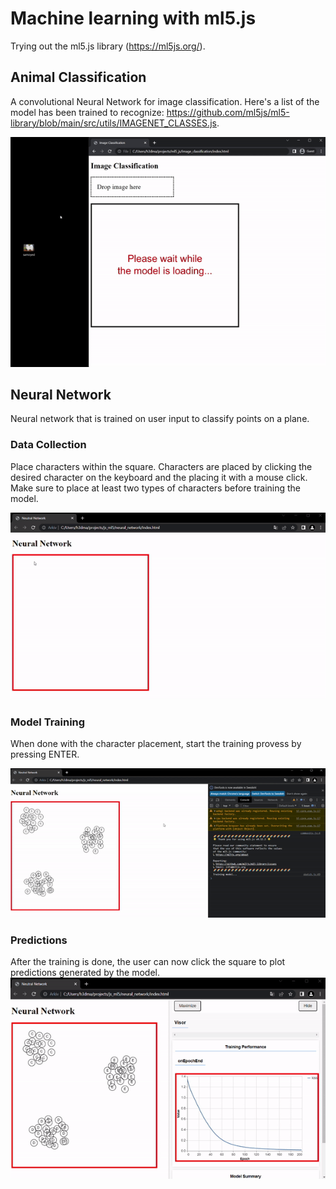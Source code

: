 # Machine learning with ml5.js
Trying out the ml5.js library (https://ml5js.org/). 

## Animal Classification
A convolutional Neural Network for image classification. Here's a list of the model has been trained to recognize: https://github.com/ml5js/ml5-library/blob/main/src/utils/IMAGENET_CLASSES.js. 

![Alt Text](gifs/animal_classification.gif)

## Neural Network
Neural network that is trained on user input to classify points on a plane.

### Data Collection
Place characters within the square. Characters are placed by clicking the desired character on the keyboard and the placing it with a mouse click. Make sure to place at least two types of characters before training the model. 

![Alt Text](gifs/data_collection.gif)

### Model Training
When done with the character placement, start the training provess by pressing ENTER.

![Alt Text](gifs/model_training.gif)

### Predictions
After the training is done, the user can now click the square to plot predictions generated by the model.
![Alt Text](gifs/predictions.gif)
